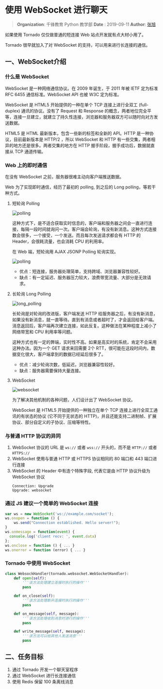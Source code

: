 # 使用 WebSocket 进行聊天

> **Organization**: 千锋教育 Python 教学部
> **Date** : 2019-09-11
> **Author**: [张旭](mailto:zhangxu@1000phone.com)


如果使用 Tornado 仅仅做普通的短连接 Web 站点开发就有点大材小用了。

Tornado 很早就加入了对 WebSocket 的支持，可以用来进行长连接的通信。

## 一、WebSocket介绍

### 什么是 WebSocket

WebSocket 是一种网络通信协议。在 2009 年诞生，于 2011 年被 IETF 定为标准 RFC 6455 通信标准。WebSocket API 也被 W3C 定为标准。

WebSocket 是 HTML5 开始提供的一种在单个 TCP 连接上进行全双工 (full-duplex) 通讯的协议。没有了 Request 和 Response 的概念，两者地位完全平等，连接一旦建立，就建立了持久性连接，浏览器和服务器双方可以随时向对方发送数据。

HTML5 是 HTML 最新版本，包含一些新的标签和全新的 API。HTTP 是一种协议，目前最新版本是 HTTP/2 ，所以 WebSocket 和 HTTP 有一些交集，两者相异的地方还是很多。两者交集的地方在 HTTP 握手阶段，握手成功后，数据就直接从 TCP 通道传输。

### Web 上的即时通信

在没有 WebSocket 之前，服务器很难主动向客户端推送数据。

Web 为了实现即时通信，经历了最初的 polling, 到之后的 Long polling，等若干种方式。

1. 短轮询 Polling

    ![polling](img/polling.png)

    这种方式下，是不适合获取实时信息的，客户端和服务器之间会一直进行连接，每隔一段时间就询问一次。客户端会轮询，有没有新消息。这种方式连接数会很多，一个接受，一个发送。而且每次发送请求都会有 HTTP 的 Header，会很耗流量，也会消耗 CPU 的利用率。

    在 Web 端，短轮询用 AJAX JSONP Polling 轮询实现。

    ![polling](img/polling_via_ajax.png)

    - 优点：短连接，服务器处理简单，支持跨域、浏览器兼容性较好。
    - 缺点：有一定延迟、服务器压力较大，浪费带宽流量、大部分是无效请求。

2. 长轮询 Long Polling

    ![long_polling](img/long_polling.png)

    长轮询是对轮询的改进版，客户端发送 HTTP 给服务器之后，有没有新消息，如果没有新消息，就一直等待。直到有消息或者超时了，才会返回给客户端。消息返回后，客户端再次建立连接，如此反复。这种做法在某种程度上减小了网络带宽和 CPU 利用率等问题。

    这种方式也有一定的弊端，实时性不高。如果是高实时的系统，肯定不会采用这种办法。因为一个 GET 请求来回需要 2个 RTT，很可能在这段时间内，数据变化很大，客户端拿到的数据已经延后很多了。

    - 优点：减少轮询次数，低延迟，浏览器兼容性较好。
    - 缺点：服务器需要保持大量连接。

3. WebSocket

    ![websocket](img/websocket.png)

    为了解决其他机制的各种问题，人们设计出了 WebSocket 协议。

    WebSocket 是 HTML5 开始提供的一种独立在单个 TCP 连接上进行全双工通讯的有状态的协议 (它不同于无状态的 HTTP)，并且还能支持二进制帧、扩展协议、部分自定义的子协议、压缩等特性。

### 与普通 HTTP 协议的异同

1. WebSocket 协议的 URL 是 `ws://` 或者 `wss://` 开头的，而不是 `HTTP://` 或者 `HTTPS://`
2. WebSocket 使用与普通 HTTP 或 HTTPS 协议相同的 80 端口和 443 端口进行连接
3. WebSocket 的 Header 中有连个特殊字段, 代表它是由 HTTP 协议升级为 WebSocket 协议
    ```
    Connection: Upgrade
    Upgrade: websocket
    ```

### 通过 JS 建议一个简单的 WebSocket 连接

```javascript
var ws = new WebSocket('ws://example.com/socket');
ws.onopen = function () {
    ws.send("Connection established. Hello server!");
}
ws.onmessage = function(event) {
  console.log('client recv: ', event.data)
};
ws.onclose = function () { ... }
ws.onerror = function (error) { ... }
```

### Tornado 中使用 WebSocket

```python
class WebsockHandler(tornado.websocket.WebSocketHandler):
    def open(self):
        '''该方法处理建立连接时执行的操作'''
        pass

    def on_close(self):
        '''该方法处理断开连接时执行的操作'''
        pass

    def on_message(self, message):
        '''该方法处理收到消息时进行的操作'''
        pass

    def write_message(self, message):
        '''该方法可以给其他人发送消息'''
        pass
```


## 二、任务目标

1. 通过 Tornado 开发一个聊天室程序
2. 通过 WebSocket 进行长连接通信
3. 使用 Redis 保留 100 条离线消息
